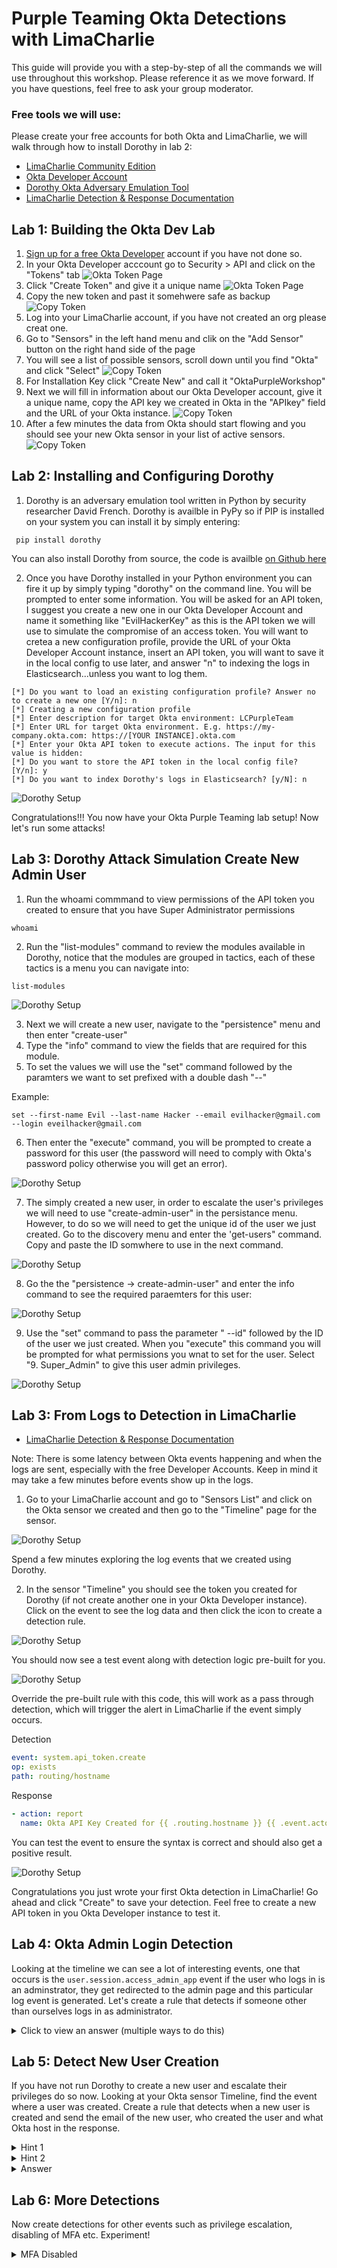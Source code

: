 # Purple Teaming Okta Detections with LimaCharlie

This guide will provide you with a step-by-step of all the commands we will use throughout this workshop. Please reference it as we move forward. If you have questions, feel free to ask your group moderator.

### Free tools we will use:

Please create your free accounts for both Okta and LimaCharlie, we will walk through how to install Dorothy in lab 2:

- [LimaCharlie Community Edition](https://free.limacharlie.io/)
- [Okta Developer Account](https://developer.okta.com/signup/)
- [Dorothy Okta Adversary Emulation Tool](https://github.com/elastic/dorothy)
- [LimaCharlie Detection & Response Documentation](https://docs.limacharlie.io/docs/detection-and-response-examples)



## Lab 1: Building the Okta Dev Lab

1. [Sign up for a free Okta Developer](https://developer.okta.com/signup/) account if you have not done so.
2. In your Okta Developer acccount go to Security > API and click on the "Tokens" tab
![Okta Token Page](/img/okta1.png)
3. Click "Create Token" and give it a unique name
![Okta Token Page](/img/okta2.png)
4. Copy the new token and past it somehwere safe as backup
![Copy Token](/img/okta3a.png)
5. Log into your LimaCharlie account, if you have not created an org please creat one.
6. Go to "Sensors" in the left hand menu and clik on the "Add Sensor" button on the right hand side of the page
7. You will see a list of possible sensors, scroll down until you find "Okta" and click "Select"
![Copy Token](/img/lcokta0.png)
8. For Installation Key click "Create New" and call it "OktaPurpleWorkshop"
9. Next we will fill in information about our Okta Developer account, give it a unique name, copy the API key we created in Okta in the "APIkey" field and the URL of your Okta instance. 
![Copy Token](/img/lcokta1.png)
10. After a few minutes the data from Okta should start flowing and you should see your new Okta sensor in your list of active sensors.
![Copy Token](/img/lcokta2.png)

## Lab 2: Installing and Configuring Dorothy

1. Dorothy is an adversary emulation tool written in Python by security researcher David French. Dorothy is availble in PyPy so if PIP is installed on your system you can install it by simply entering: 

```
 pip install dorothy
```

You can also install Dorothy from source, the code is availble [on Github here](https://github.com/elastic/dorothy)

2. Once you have Dorothy installed in your Python environment you can fire it up by simply typing "dorothy" on the command line. 
You will be prompted to enter some information. You will be asked for an API token, I suggest you create a new one in our Okta Developer Account and name it something like "EvilHackerKey" as this is the API token we will use to simulate the compromise of an access token. You will want to cretea a new configuration profile, provide the URL of your Okta Developer Account instance, insert an API token, you will want to save it in the local config to use later, and answer "n" to indexing the logs in Elasticsearch...unless you want to log them. 

```
[*] Do you want to load an existing configuration profile? Answer no to create a new one [Y/n]: n
[*] Creating a new configuration profile
[*] Enter description for target Okta environment: LCPurpleTeam
[*] Enter URL for target Okta environment. E.g. https://my-company.okta.com: https://[YOUR INSTANCE].okta.com
[*] Enter your Okta API token to execute actions. The input for this value is hidden: 
[*] Do you want to store the API token in the local config file? [Y/n]: y
[*] Do you want to index Dorothy's logs in Elasticsearch? [y/N]: n
```

![Dorothy Setup](/img/dorothy1.png)

Congratulations!!! You now have your Okta Purple Teaming lab setup! Now let's run some attacks! 


## Lab 3: Dorothy Attack Simulation Create New Admin User

1. Run the whoami commmand to view permissions of the API token you created to ensure that you have Super Administrator permissions
```
whoami
```
2. Run the "list-modules" command to review the modules available in Dorothy, notice that the modules are grouped in tactics, each of these tactics is a menu you can navigate into:
```
list-modules
```
![Dorothy Setup](/img/dorothy2.png)

3. Next we will create a new user, navigate to the "persistence" menu and then enter "create-user"
4. Type the "info" command to view the fields that are required for this module. 
5. To set the values we will use the "set" command followed by the paramters we want to set prefixed with a double dash "--"

Example: 
```
set --first-name Evil --last-name Hacker --email evilhacker@gmail.com --login eveilhacker@gmail.com
```
6. Then enter the "execute" command, you will be prompted to create a password for this user (the password will need to comply with Okta's password policy otherwise you will get an error).

![Dorothy Setup](/img/dorothy3.png)

7. The simply created a new user, in order to escalate the user's privileges we will need to use "create-admin-user" in the persistance menu. However, to do so we will need to get the unique id of the user we just created. Go to the discovery menu and enter the 'get-users" command. Copy and paste the ID somwhere to use in the next command.

![Dorothy Setup](/img/dorothy_get_users.png)

8. Go the the "persistence -> create-admin-user" and enter the info command to see the required paraemters for this user: 

![Dorothy Setup](/img/create_admin_user1.png)

9. Use the "set" command to pass the parameter " --id" followed by the ID of the user we just created. When you "execute" this command you will be prompted for what permissions you wnat to set for the user. Select "9. Super_Admin" to give this user admin privileges.

![Dorothy Setup](/img/create_admin_user2.png)

## Lab 3: From Logs to Detection in LimaCharlie 

- [LimaCharlie Detection & Response Documentation](https://github.com/elastic/dorothy)

Note: There is some latency between Okta events happening and when the logs are sent, especially with the free Developer Accounts. Keep in mind it may take a few minutes before events show up in the logs. 

1. Go to your LimaCharlie account and go to "Sensors List" and click on the Okta sensor we created and then go to the "Timeline" page for the sensor. 

![Dorothy Setup](/img/okta_sensor_timeline.png)

Spend a few minutes exploring the log events that we created using Dorothy. 

2. In the sensor "Timeline" you should see the token you created for Dorothy (if not create another one in your Okta Developer instance). Click on the event to see the log data and then click the icon to create a detection rule.

![Dorothy Setup](/img/okta_token_1.png)

You should now see a test event along with detection logic pre-built for you. 

![Dorothy Setup](/img/okta_token_2.png)

Override the pre-built rule with this code, this will work as a pass through detection, which will trigger the alert in LimaCharlie if the event simply occurs. 

Detection
``` yaml
event: system.api_token.create
op: exists
path: routing/hostname
```

Response
``` yaml
- action: report
  name: Okta API Key Created for {{ .routing.hostname }} {{ .event.actor.alternateID }}
```

You can test the event to ensure the syntax is correct and should also get a positive result. 

![Dorothy Setup](/img/okta_token_3.png)

Congratulations you just wrote your first Okta detection in LimaCharlie! Go ahead and click "Create" to save your detection. Feel free to create a new API token in you Okta Developer instance to test it. 

## Lab 4: Okta Admin Login Detection

Looking at the timeline we can see a lot of interesting events, one that occurs is the ```user.session.access_admin_app``` event if the user who logs in is an adminstrator, they get redirected to the admin page and this particular log event is generated. Let's create a rule that detects if someone other than ourselves logs in as administrator. 

<details>
<summary>Click to view an answer (multiple ways to do this) </summary>

Detection

``` yaml

event: user.session.access_admin_app
op: and
rules:
  - not: true
    op: is
    path: event/actor/alternateId
    value: ken@cybersecurity.io
  - op: exists
    path: routing/hostname
```

Response

``` yaml

- action: report
  name: Unauthorized Okta Admin Access Page on {{ .routing.hostname }} by {{ .event.actor.alternateID }}
```
</details>


## Lab 5: Detect New User Creation

If you have not run Dorothy to create a new user and escalate their privileges do so now. Looking at your Okta sensor Timeline, find the event where a user was created. Create a rule that detects when a new user is created and send the email of the new user, who created the user and what Okta host in the response. 

<details>
<summary>Hint 1 </summary>

Look for the ```  user.lifecycle.create ``` event

</details> 
<details>
<summary>Hint 2 </summary>

Look for the user created in the "target" parameter

</details> 

<details>
<summary>Answer </summary>

Detection
``` yaml

event: user.lifecycle.create
op: exists
path: routing/hostname

``` 

Response
``` yaml

- action: report
  name: New User Created {{ .event.target.alternateID }} {{ .routing.hostname }} {{ .event.actor.alternateID }}


``` 
</details> 



## Lab 6: More Detections

Now create detections for other events such as privilege escalation, disabling of MFA etc. Experiment! 



<details>
<summary>MFA Disabled</summary>

Detection
``` yaml

event: user.mfa.factor.deactivate
op: exists
path: routing/hostname

``` 

Response
``` yaml

- action: report
  name: Okta MFA Deactivated for {{ .event.target.alternateID }} on {{ .routing.hostname }} by {{ .event.actor.alternateID }}

``` 
</details> 

